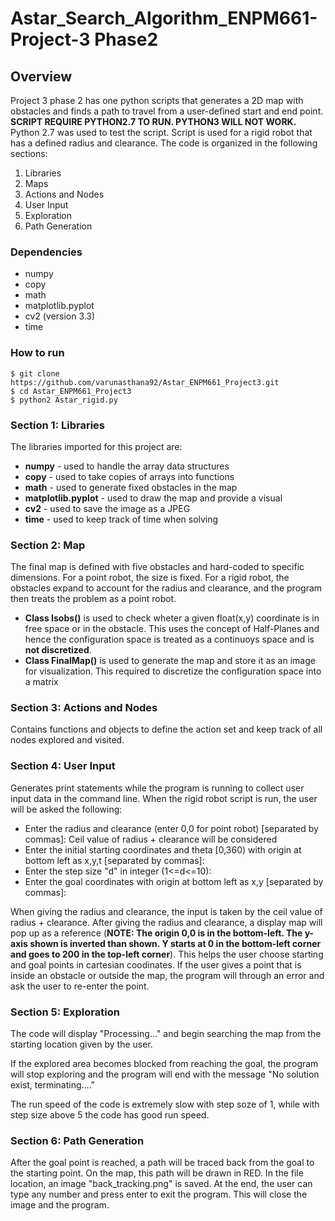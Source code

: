 # Astar_Search_Algorithm_ENPM661-Project-3 Phase2

## Overview

Project 3 phase 2 has one python scripts that generates a 2D map with obstacles and finds a path to travel from a user-defined start and end point. __SCRIPT REQUIRE PYTHON2.7 TO RUN. PYTHON3 WILL NOT WORK.__ Python 2.7 was used to test the script. Script is used for a rigid robot that has a defined radius and clearance. The code is organized in the following sections:

1. Libraries
2. Maps
3. Actions and Nodes
4. User Input
5. Exploration
6. Path Generation

### Dependencies
* numpy
* copy
* math
* matplotlib.pyplot
* cv2 (version 3.3)
* time

### How to run
```
$ git clone https://github.com/varunasthana92/Astar_ENPM661_Project3.git
$ cd Astar_ENPM661_Project3
$ python2 Astar_rigid.py
```
### Section 1: Libraries

The libraries imported for this project are:

* __numpy__ - used to handle the array data structures
* __copy__ - used to take copies of arrays into functions
* __math__ - used to generate fixed obstacles in the map
* __matplotlib.pyplot__ - used to draw the map and provide a visual
* __cv2__ - used to save the image as a JPEG
* __time__ - used to keep track of time when solving

### Section 2: Map

The final map is defined with five obstacles and hard-coded to specific dimensions. For a point robot, the size is fixed. For a rigid robot, the obstacles expand to account for the radius and clearance, and the program then treats the problem as a point robot.

* __Class Isobs()__ is used to check wheter a given float(x,y) coordinate is in free space or in the obstacle. This uses the concept of Half-Planes and hence the configuration space is treated as a continuoys space and is __not discretized__.
* __Class FinalMap()__ is used to generate the map and store it as an image for visualization. This required to discretize the configuration space into a matrix

### Section 3: Actions and Nodes

Contains functions and objects to define the action set and keep track of all nodes explored and visited.

### Section 4: User Input

Generates print statements while the program is running to collect user input data in the command line. When the rigid robot script is run, the user will be asked the following:

* Enter the radius and clearance (enter 0,0 for point robot) [separated by commas]: 
Ceil value of radius + clearance will be considered
* Enter the initial starting coordinates and theta [0,360) with origin at bottom left as x,y,t [separated by commas]: 
* Enter the step size "d" in integer (1<=d<=10):
* Enter the goal coordinates with origin at bottom left as x,y [separated by commas]: 

When giving the radius and clearance, the input is taken by the ceil value of radius + clearance. After giving the radius and clearance, a display map will pop up as a reference (__NOTE: The origin 0,0 is in the bottom-left. The y-axis shown is inverted than shown. Y starts at 0 in the bottom-left corner and goes to 200 in the top-left corner__). This helps the user choose starting and goal points in cartesian coodinates. If the user gives a point that is inside an obstacle or outside the map, the program will through an error and ask the user to re-enter the point.

### Section 5: Exploration

The code will display "Processing..." and begin searching the map from the starting location given by the user.

If the explored area becomes blocked from reaching the goal, the program will stop exploring and the program will end with the message "No solution exist, terminating...."

The run speed of the code is extremely slow with step soze of 1, while with step size above 5 the code has good run speed.

### Section 6: Path Generation

After the goal point is reached, a path will be traced back from the goal to the starting point. On the map, this path will be drawn in RED. In the file location, an image "back_tracking.png" is saved. At the end, the user can type any number and press enter to exit the program. This will close the image and the program.
